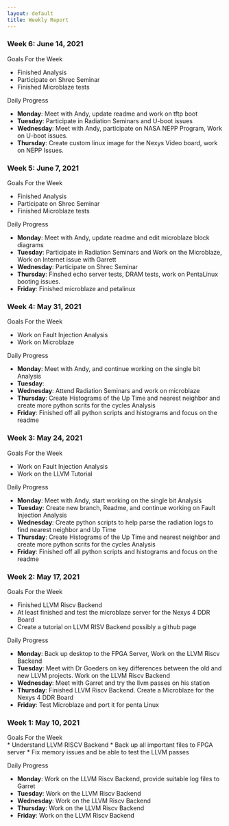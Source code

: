 ```yaml
---
layout: default
title: Weekly Report
---
```


### Week 6: June 14, 2021

Goals For the Week

- Finished Analysis
- Participate on Shrec Seminar
- Finished Microblaze tests

Daily Progress

- **Monday**: Meet with Andy, update readme and work on tftp boot
- **Tuesday**: Participate in Radiation Seminars and U-boot issues
- **Wednesday**: Meet with Andy, participate on NASA NEPP Program,
  Work on U-boot issues.
- **Thursday**: Create custom linux image for the Nexys Video board,
  work on NEPP Issues.

### Week 5: June 7, 2021

Goals For the Week

- Finished Analysis
- Participate on Shrec Seminar
- Finished Microblaze tests

Daily Progress

- **Monday**: Meet with Andy, update readme and edit microblaze block diagrams
- **Tuesday**: Participate in Radiation Seminars and Work on the Microblaze,
  Work on Internet issue with Garrett
- **Wednesday**: Participate on Shrec Seminar
- **Thursday**: Finshed echo server tests, DRAM tests, work on PentaLinux booting issues.
- **Friday**: Finished microblaze and petalinux

### Week 4: May 31, 2021

Goals For the Week

- Work on Fault Injection Analysis
- Work on Microblaze

Daily Progress

- **Monday**: Meet with Andy, and continue working on the single bit Analysis
- **Tuesday**:
- **Wednesday**: Attend Radiation Seminars and work on microblaze
- **Thursday**: Create Histograms of the Up Time and nearest neighbor and create more python scrits for the cycles Analysis
- **Friday**: Finished off all python scripts and histograms and focus on the readme

### Week 3: May 24, 2021

Goals For the Week

- Work on Fault Injection Analysis
- Work on the LLVM Tutorial

Daily Progress

- **Monday**: Meet with Andy, start working on the single bit Analysis
- **Tuesday**: Create new branch, Readme, and continue working on Fault Injection Analysis
- **Wednesday**: Create python scripts to help parse the radiation logs to find nearest neighbor and Up Time
- **Thursday**: Create Histograms of the Up Time and nearest neighbor and create more python scrits for the cycles Analysis
- **Friday**: Finished off all python scripts and histograms and focus on the readme

### Week 2: May 17, 2021

Goals For the Week

- Finished LLVM Riscv Backend
- At least finished and test the microblaze server for the Nexys 4 DDR Board
- Create a tutorial on LLVM RISV Backend possibly a github page

Daily Progress

- **Monday**: Back up desktop to the FPGA Server, Work on the LLVM Riscv Backend
- **Tuesday**: Meet with Dr Goeders on key differences between
  the old and new LLVM projects. Work on the LLVM Riscv Backend
- **Wednesday**: Meet with Garret and try the llvm passes on his station
- **Thursday**: Finished LLVM Riscv Backend. Create a Microblaze for the Nexys 4 DDR Board
- **Friday**: Test Microblaze and port it for penta Linux

### Week 1: May 10, 2021

<div class="text-purple"> Goals For the Week </div>
* Understand LLVM RISCV Backend 
* Back up all important files to FPGA server
* Fix memory issues and be able to test the LLVM passes

Daily Progress

- **Monday**: Work on the LLVM Riscv Backend, provide suitable log files to Garret
- **Tuesday**: Work on the LLVM Riscv Backend
- **Wednesday**: Work on the LLVM Riscv Backend
- **Thursday**: Work on the LLVM Riscv Backend
- **Friday**: Work on the LLVM Riscv Backend
